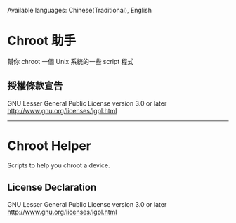 Available languages: Chinese(Traditional), English

Chroot 助手
===========
幫你 chroot 一個 Unix 系統的一些 script 程式

授權條款宣告
------------------
GNU Lesser General Public License version 3.0 or later  
http://www.gnu.org/licenses/lgpl.html

------------------------------------------------

Chroot Helper
===========
Scripts to help you chroot a device.

License Declaration
------------------
GNU Lesser General Public License version 3.0 or later  
http://www.gnu.org/licenses/lgpl.html